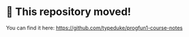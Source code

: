 # 🚨 This repository moved!

You can find it here: https://github.com/typeduke/progfun1-course-notes
